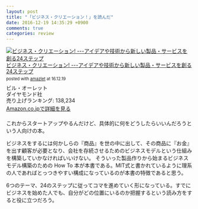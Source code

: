 ```yaml
---
layout: post
title: "「ビジネス・クリエーション！」を読んだ"
date: 2016-12-19 14:35:29 +0900
comments: true
categories: review
---
```


<div class="amazlet-box" style="margin-bottom:1.5em;"><div class="amazlet-image" style="float:left;margin:0px 12px 1px 0px;"><a href="http://www.amazon.co.jp/exec/obidos/ASIN/4478029156/iriyaufo-22" name="amazletlink" target="_blank"><img src="https://images-fe.ssl-images-amazon.com/images/I/51-47dll5-L._SL160_.jpg" alt="ビジネス・クリエーション! ---アイデアや技術から新しい製品・サービスを創る24ステップ" style="border: none;" /></a></div><div class="amazlet-info" style="line-height:120%; margin-bottom: 10px"><div class="amazlet-name" style="margin-bottom:10px;line-height:120%"><a href="http://www.amazon.co.jp/exec/obidos/ASIN/4478029156/iriyaufo-22" name="amazletlink" target="_blank">ビジネス・クリエーション! ---アイデアや技術から新しい製品・サービスを創る24ステップ</a><div class="amazlet-powered-date" style="font-size:80%;margin-top:5px;line-height:120%">posted with <a href="http://www.amazlet.com/" title="amazlet" target="_blank">amazlet</a> at 16.12.19</div></div><div class="amazlet-detail">ビル・オーレット <br />ダイヤモンド社 <br />売り上げランキング: 138,234<br /></div><div class="amazlet-sub-info" style="float: left;"><div class="amazlet-link" style="margin-top: 5px"><a href="http://www.amazon.co.jp/exec/obidos/ASIN/4478029156/iriyaufo-22" name="amazletlink" target="_blank">Amazon.co.jpで詳細を見る</a></div></div></div><div class="amazlet-footer" style="clear: left"></div></div>

これからスタートアップやるんだけど、具体的に何をどうしたらいいんだろうという人向けの本。

ビジネスをするには何かしらの『商品』を世の中に出して、その商品に『お金』を出す顧客が必要となり、会社を存続させるためのビジネスモデルという仕組みを構築していかなければいいけない。
そういった製品作りから始まるビジネスモデル構築のための How To 本が本書である。MIT式と書かれているように理系の人であればとっつきやすい構成になっているのが本書の特徴であると思う。

6つのテーマ、24のステップに従ってコマを進めていく形になっている。すでにビジネスを始めた人でも、自分がどの位置にいるのか把握するという読み方をすると役に立つだろう。
